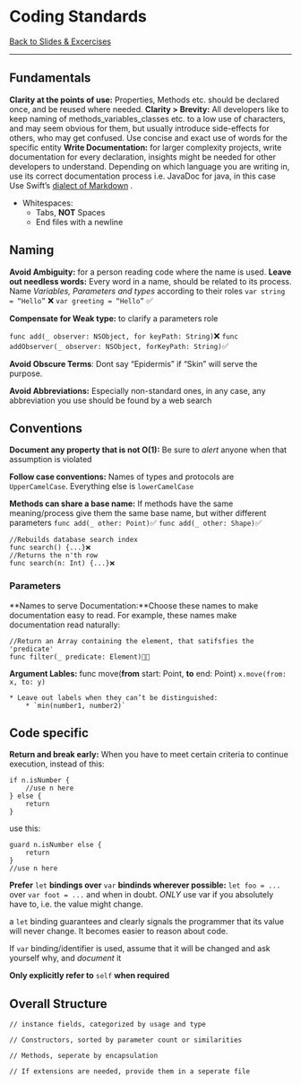 # Coding Standards
[Back to Slides & Excercises](bear://x-callback-url/open-note?id=9D123EEA-A4C1-4FB1-A6D6-7F909223CB58-11129-0000690EBDA0A5CF)
- - - -
## Fundamentals
**Clarity at the points of use:** Properties, Methods etc. should be declared once, and be reused where needed.
**Clarity > Brevity:** All developers like to keep naming of methods_variables_classes etc. to a low use of characters, and may seem obvious for them, but usually introduce side-effects for others, who may get confused. Use concise and exact use of words for the specific entity
**Write Documentation:** for larger complexity projects, write documentation for every declaration, insights might be needed for other developers to understand. Depending on which language you are writing in, use its correct documentation process i.e. JavaDoc for java, in this case Use Swift’s [dialect of Markdown](https://developer.apple.com/library/content/documentation/Xcode/Reference/xcode_markup_formatting_ref/) .

* Whitespaces:
	* Tabs, **NOT** Spaces
	* End files with a newline

## Naming
**Avoid Ambiguity:** for a person reading code where the name is used.
**Leave out needless words:** Every word in a name, should be related to its process. Name _Variables, Parameters and types_ according to their roles
`var string = “Hello”` ❌
`var greeting = “Hello”` ✅

**Compensate for Weak type:** to clarify a parameters role

`func add(_ observer: NSObject, for keyPath: String)`❌
`func addObserver(_ observer: NSObject, forKeyPath: String)`✅

**Avoid Obscure Terms**: Dont say “Epidermis” if “Skin” will serve the purpose. 

**Avoid Abbreviations:** Especially non-standard ones, in any case, any abbreviation you use should be found by a web search

## Conventions
**Document any property that is not O(1):** Be sure to _alert_ anyone when that assumption is violated

**Follow case conventions:** Names of types and protocols are `UpperCamelCase`. Everything else is `lowerCamelCase`

**Methods can share a base name:** If methods have the same meaning/process give them the same base name, but wither different parameters
`func add(_ other: Point)`✅
`func add(_ other: Shape)`✅

```
//Rebuilds database search index
func search() {...}❌
//Returns the n'th row
func search(n: Int) {...}❌
```

### Parameters
**Names to serve Documentation:**Choose these names to make documentation easy to read. For example, these names make documentation read naturally:
```
//Return an Array containing the element, that satifsfies the 'predicate'
func filter(_ predicate: Element)
```

**Argument Lables:**
func move(**from** start: Point, **to** end: Point)
`x.move(from: x, to: y)`

	* Leave out labels when they can’t be distinguished:
		* `min(number1, number2)`


## Code specific
**Return and break early:** When you have to meet certain criteria to continue execution, instead of this:
```
if n.isNumber {
	//use n here
} else {
	return
}
```
use this:
```
guard n.isNumber else {
	return
}
//use n here
```

**Prefer** `let` **bindings over** `var` **bindinds wherever possible:**
`let foo = ...`  over `var foot = ...`  and when in doubt. _ONLY_ use var if you absolutely have to, i.e. the value might change.

a `let` binding  guarantees and clearly signals the programmer that its value will never change. It becomes easier to reason about code.

If `var` binding/identifier is used, assume that it will be changed and ask yourself why, and _document_ it

**Only explicitly refer to** `self` **when required**

## Overall Structure
```
// instance fields, categorized by usage and type

// Constructors, sorted by parameter count or similarities

// Methods, seperate by encapsulation

// If extensions are needed, provide them in a seperate file
```		
		